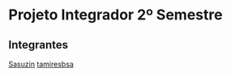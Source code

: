 # Projeto Integrador 2º Semestre

## Integrantes

[Sasuzin](https://github.com/Sasuzin)
[tamiresbsa](https://github.com/tamiresbsa)
